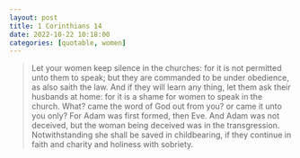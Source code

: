```yaml
---
layout: post
title: 1 Corinthians 14
date: 2022-10-22 10:18:00
categories: [quotable, women]
---
```


> Let your women keep silence in the churches: for it is not permitted unto them to speak; but they are commanded to be under obedience, as also saith the law. And if they will learn any thing, let them ask their husbands at home: for it is a shame for women to speak in the church. What? came the word of God out from you? or came it unto you only? For Adam was first formed, then Eve. And Adam was not deceived, but the woman being deceived was in the transgression. Notwithstanding she shall be saved in childbearing, if they continue in faith and charity and holiness with sobriety.